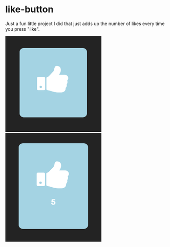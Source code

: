 # like-button
Just a fun little project I did that just adds up the number of likes every time you press "like".

<img src="images/imageone.png" width="300px" height="300px">
<img src="images/imagetwo.png" width="300px" height="340px">
